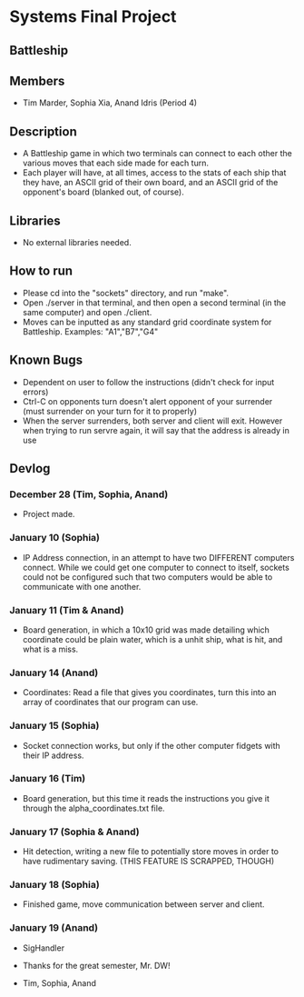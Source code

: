 # Systems Final Project
## Battleship

## Members
  * Tim Marder, Sophia Xia, Anand Idris (Period 4)

## Description
  * A Battleship game in which two terminals can connect to each other the various moves that each side made for each turn.
  * Each player will have, at all times, access to the stats of each ship that they have, an ASCII grid of their own board, and an ASCII grid of the opponent's board (blanked out, of course).

## Libraries
  * No external libraries needed.

## How to run
  * Please cd into the "sockets" directory, and run "make".  
  * Open ./server in that terminal, and then open a second terminal (in the same computer) and open ./client.
  * Moves can be inputted as any standard grid coordinate system for Battleship.  Examples: "A1","B7","G4"

## Known Bugs
  * Dependent on user to follow the instructions (didn't check for input errors)
  * Ctrl-C on opponents turn doesn't alert opponent of your surrender (must surrender on your turn for it to properly)
  * When the server surrenders, both server and client will exit. However when trying to run servre again, it will say that the address is already in use

## Devlog


### December 28 (Tim, Sophia, Anand)
  * Project made.

### January 10 (Sophia)
  * IP Address connection, in an attempt to have two DIFFERENT computers connect.  While we could get one computer to connect to itself, sockets could not be configured such that two computers would be able to communicate with one another.

### January 11 (Tim & Anand)
  * Board generation, in which a 10x10 grid was made detailing which coordinate could be plain water, which is a unhit ship, what is hit, and what is a miss.

### January 14 (Anand)
  * Coordinates: Read a file that gives you coordinates, turn this into an array of coordinates that our program can use.

### January 15 (Sophia)
  * Socket connection works, but only if the other computer fidgets with their IP address.

### January 16 (Tim)
  * Board generation, but this time it reads the instructions you give it through the alpha_coordinates.txt file.

### January 17 (Sophia & Anand)
  * Hit detection, writing a new file to potentially store moves in order to have rudimentary saving.  (THIS FEATURE IS SCRAPPED, THOUGH)

### January 18 (Sophia)
  * Finished game, move communication between server and client.
  
### January 19 (Anand)
  * SigHandler


 * Thanks for the great semester, Mr. DW!
 - Tim, Sophia, Anand
 
 


